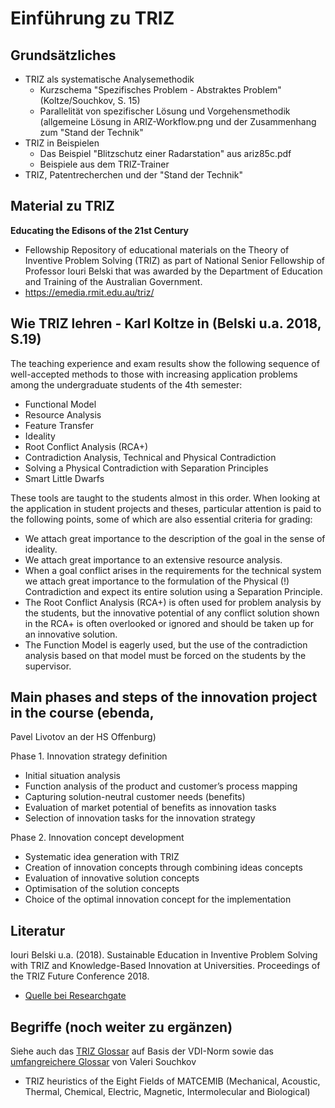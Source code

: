 # Einführung zu TRIZ

## Grundsätzliches

* TRIZ als systematische Analysemethodik
  - Kurzschema "Spezifisches Problem - Abstraktes Problem" (Koltze/Souchkov,
    S. 15)    
  - Parallelität von spezifischer Lösung und Vorgehensmethodik (allgemeine
    Lösung in ARIZ-Workflow.png und der Zusammenhang zum "Stand der Technik"
* TRIZ in Beispielen
  - Das Beispiel "Blitzschutz einer Radarstation" aus ariz85c.pdf
  - Beispiele aus dem TRIZ-Trainer
* TRIZ, Patentrecherchen und der "Stand der Technik"

## Material zu TRIZ

**Educating the Edisons of the 21st Century**
- Fellowship Repository of educational materials on the Theory of Inventive
  Problem Solving (TRIZ) as part of National Senior Fellowship of Professor
  Iouri Belski that was awarded by the Department of Education and Training of
  the Australian Government.
- https://emedia.rmit.edu.au/triz/

## Wie TRIZ lehren - Karl Koltze in (Belski u.a. 2018, S.19)

The teaching experience and exam results show the following sequence of
well-accepted methods to those with increasing application problems among the
undergraduate students of the 4th semester:
* Functional Model
* Resource Analysis
* Feature Transfer
* Ideality
* Root Conflict Analysis (RCA+)
* Contradiction Analysis, Technical and Physical Contradiction
* Solving a Physical Contradiction with Separation Principles
* Smart Little Dwarfs

These tools are taught to the students almost in this order. When looking at
the application in student projects and theses, particular attention is paid
to the following points, some of which are also essential criteria for
grading:

* We attach great importance to the description of the goal in the sense of
  ideality.
* We attach great importance to an extensive resource analysis.
* When a goal conflict arises in the requirements for the technical system we
  attach great importance to the formulation of the Physical (!) Contradiction
  and expect its entire solution using a Separation Principle.
* The Root Conflict Analysis (RCA+) is often used for problem analysis by the
  students, but the innovative potential of any conflict solution shown in the
  RCA+ is often overlooked or ignored and should be taken up for an innovative
  solution.
* The Function Model is eagerly used, but the use of the contradiction
  analysis based on that model must be forced on the students by the
  supervisor.

## Main phases and steps of the innovation project in the course (ebenda,
   Pavel Livotov an der HS Offenburg)

Phase 1. Innovation strategy definition

* Initial situation analysis
* Function analysis of the product and customer’s process mapping
* Capturing solution-neutral customer needs (benefits)
* Evaluation of market potential of benefits as innovation tasks
* Selection of innovation tasks for the innovation strategy

Phase 2. Innovation concept development

* Systematic idea generation with TRIZ
* Creation of innovation concepts through combining ideas concepts
* Evaluation of innovative solution concepts
* Optimisation of the solution concepts
* Choice of the optimal innovation concept for the implementation

## Literatur

Iouri Belski u.a. (2018). Sustainable Education in Inventive Problem Solving
with TRIZ and Knowledge-Based Innovation at Universities. Proceedings of the
TRIZ Future Conference 2018.
  - [Quelle bei Researchgate](https://www.researchgate.net/publication/328583886_Sustainable_Education_in_Inventive_Problem_Solving_with_TRIZ_and_Knowledge-Based_Innovation_at_Universities)

## Begriffe (noch weiter zu ergänzen)

Siehe auch das [TRIZ Glossar](http://wumm.uni-leipzig.de/glossary.php) auf
Basis der VDI-Norm sowie das
[umfangreichere Glossar](http://www.xtriz.com/publications/TRIZGlossaryVersion1_0.pdf)
von Valeri Souchkov

* TRIZ heuristics of the Eight Fields of MATCEMIB (Mechanical, Acoustic,
  Thermal, Chemical, Electric, Magnetic, Intermolecular and Biological)
